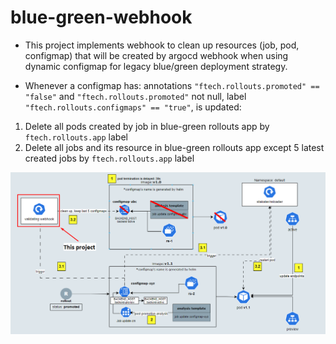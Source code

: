 # blue-green-webhook

- This project implements webhook to clean up resources (job, pod, configmap) that will be created by argocd webhook when using dynamic configmap for legacy blue/green deployment strategy.

- Whenever a configmap has: annotations `"ftech.rollouts.promoted" == "false"` and `"ftech.rollouts.promoted"` not null, label `"ftech.rollouts.configmaps" == "true"`, is updated:
1. Delete all pods created by job in blue-green rollouts app by `ftech.rollouts.app` label
2. Delete all jobs and its resource in blue-green rollouts app except 5 latest created jobs by `ftech.rollouts.app` label

<img src="img/blue-green-webhook.png" width="1000">